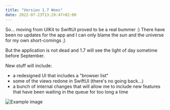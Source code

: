 ```yaml
---
title: "Version 1.7 Woes"
date: 2022-07-23T13:29:47+02:00
---
```


So... moving from UIKit to SwiftUI proved to be a real bummer :)
There have been no updates for the app and I can only blame the sun and the universe for
my own short-comings ;)

But the application is not dead and 1.7 will see the light of day sometime before
September.

New stuff will include:
- a redesigned UI that includes a "browser list"
- some of the views redone in SwiftUI (there's no going back...)
- a bunch of internal changes that will allow me to include new features that have
been waiting in the queue for too long a time

![Example image](/img/blog_1.7_browse.png)

